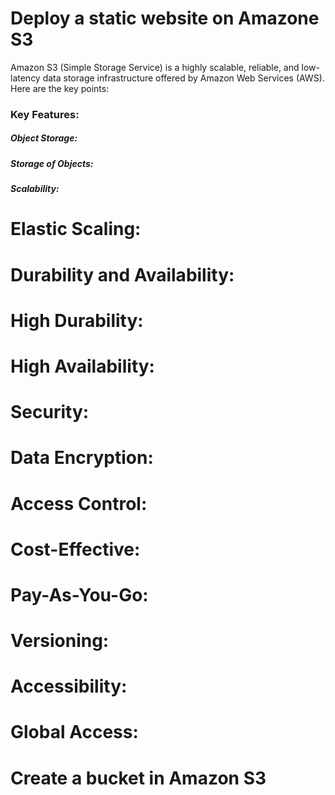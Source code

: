 # Deploy a static website on Amazone S3
Amazon S3 (Simple Storage Service) is a highly scalable, reliable, and low-latency data storage infrastructure offered by Amazon Web Services (AWS). Here are the key points:

### Key Features:
##### Object Storage:
##### Storage of Objects: 
##### Scalability:
# Elastic Scaling: 
# Durability and Availability:
# High Durability: 
# High Availability:
# Security:
# Data Encryption: 
# Access Control: 
# Cost-Effective:
# Pay-As-You-Go: 
# Versioning: 
# Accessibility:
# Global Access: 


# Create a bucket in Amazon S3

